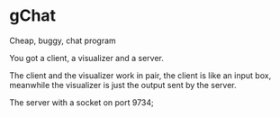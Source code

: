 # gChat
Cheap, buggy, chat program

You got a client, a visualizer and a server.

The client and the visualizer work in pair, the client is like an input box, meanwhile the visualizer is just the output sent by the server.

The server with a socket on port 9734;

